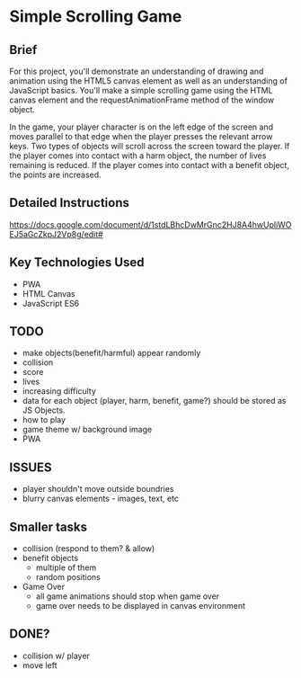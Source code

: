 # Simple Scrolling Game

## Brief

For this project, you'll demonstrate an understanding of drawing and animation using the HTML5 canvas element as well as an understanding of JavaScript basics.  You'll make a simple scrolling game using the HTML canvas element and  the requestAnimationFrame method of the window object.

In the game, your player character is on the left edge of the screen and moves parallel to that edge when the player presses the relevant arrow keys.   Two types of objects will scroll across the screen toward the player.  If the player comes into contact with a harm object, the number of lives remaining is reduced.   If the player comes into contact with a benefit object, the points are increased.


## Detailed Instructions 

https://docs.google.com/document/d/1stdLBhcDwMrGnc2HJ8A4hwUpliWOEJ5aGcZkpJ2Vp8g/edit# 

## Key Technologies Used
* PWA
* HTML Canvas
* JavaScript ES6

## TODO
* make objects(benefit/harmful) appear randomly
* collision
* score
* lives
* increasing difficulty
* data for each object (player, harm, benefit, game?) should be stored as JS Objects.
* how to play
* game theme w/ background image
* PWA

## ISSUES
* player shouldn't move outside boundries
* blurry canvas elements - images, text, etc


## Smaller tasks
- collision (respond to them? & allow)
- benefit objects
    - multiple of them
    - random positions
- Game Over
    - all game animations should stop when game over 
    - game over needs to be displayed in canvas environment


## DONE?
- collision w/ player
- move left